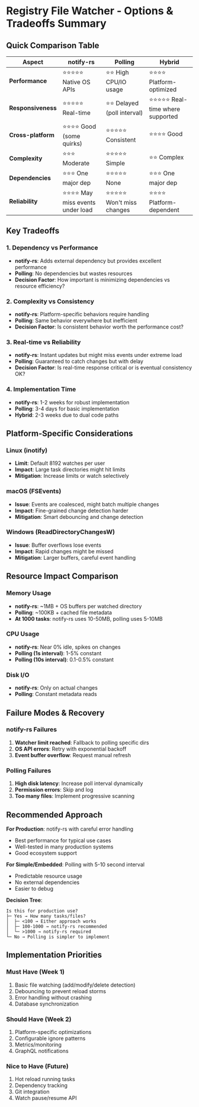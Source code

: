 # Registry File Watcher - Options & Tradeoffs Summary

## Quick Comparison Table

| Aspect | notify-rs | Polling | Hybrid |
|--------|-----------|---------|--------|
| **Performance** | ⭐⭐⭐⭐⭐ Native OS APIs | ⭐⭐ High CPU/IO usage | ⭐⭐⭐⭐ Platform-optimized |
| **Responsiveness** | ⭐⭐⭐⭐⭐ Real-time | ⭐⭐ Delayed (poll interval) | ⭐⭐⭐⭐⭐ Real-time where supported |
| **Cross-platform** | ⭐⭐⭐⭐ Good (some quirks) | ⭐⭐⭐⭐⭐ Consistent | ⭐⭐⭐⭐ Good |
| **Complexity** | ⭐⭐⭐ Moderate | ⭐⭐⭐⭐⭐ Simple | ⭐⭐ Complex |
| **Dependencies** | ⭐⭐⭐ One major dep | ⭐⭐⭐⭐⭐ None | ⭐⭐⭐ One major dep |
| **Reliability** | ⭐⭐⭐⭐ May miss events under load | ⭐⭐⭐⭐⭐ Won't miss changes | ⭐⭐⭐⭐ Platform-dependent |

## Key Tradeoffs

### 1. **Dependency vs Performance**
- **notify-rs**: Adds external dependency but provides excellent performance
- **Polling**: No dependencies but wastes resources
- **Decision Factor**: How important is minimizing dependencies vs resource efficiency?

### 2. **Complexity vs Consistency**
- **notify-rs**: Platform-specific behaviors require handling
- **Polling**: Same behavior everywhere but inefficient
- **Decision Factor**: Is consistent behavior worth the performance cost?

### 3. **Real-time vs Reliability**
- **notify-rs**: Instant updates but might miss events under extreme load
- **Polling**: Guaranteed to catch changes but with delay
- **Decision Factor**: Is real-time response critical or is eventual consistency OK?

### 4. **Implementation Time**
- **notify-rs**: 1-2 weeks for robust implementation
- **Polling**: 3-4 days for basic implementation
- **Hybrid**: 2-3 weeks due to dual code paths

## Platform-Specific Considerations

### Linux (inotify)
- **Limit**: Default 8192 watches per user
- **Impact**: Large task directories might hit limits
- **Mitigation**: Increase limits or watch selectively

### macOS (FSEvents)
- **Issue**: Events are coalesced, might batch multiple changes
- **Impact**: Fine-grained change detection harder
- **Mitigation**: Smart debouncing and change detection

### Windows (ReadDirectoryChangesW)
- **Issue**: Buffer overflows lose events
- **Impact**: Rapid changes might be missed
- **Mitigation**: Larger buffers, careful event handling

## Resource Impact Comparison

### Memory Usage
- **notify-rs**: ~1MB + OS buffers per watched directory
- **Polling**: ~100KB + cached file metadata
- **At 1000 tasks**: notify-rs uses 10-50MB, polling uses 5-10MB

### CPU Usage
- **notify-rs**: Near 0% idle, spikes on changes
- **Polling (1s interval)**: 1-5% constant
- **Polling (10s interval)**: 0.1-0.5% constant

### Disk I/O
- **notify-rs**: Only on actual changes
- **Polling**: Constant metadata reads

## Failure Modes & Recovery

### notify-rs Failures
1. **Watcher limit reached**: Fallback to polling specific dirs
2. **OS API errors**: Retry with exponential backoff
3. **Event buffer overflow**: Request manual refresh

### Polling Failures
1. **High disk latency**: Increase poll interval dynamically
2. **Permission errors**: Skip and log
3. **Too many files**: Implement progressive scanning

## Recommended Approach

**For Production**: notify-rs with careful error handling
- Best performance for typical use cases
- Well-tested in many production systems
- Good ecosystem support

**For Simple/Embedded**: Polling with 5-10 second interval
- Predictable resource usage
- No external dependencies
- Easier to debug

**Decision Tree**:
```
Is this for production use?
├─ Yes → How many tasks/files?
│  ├─ <100 → Either approach works
│  ├─ 100-1000 → notify-rs recommended
│  └─ >1000 → notify-rs required
└─ No → Polling is simpler to implement
```

## Implementation Priorities

### Must Have (Week 1)
1. Basic file watching (add/modify/delete detection)
2. Debouncing to prevent reload storms
3. Error handling without crashing
4. Database synchronization

### Should Have (Week 2)
1. Platform-specific optimizations
2. Configurable ignore patterns
3. Metrics/monitoring
4. GraphQL notifications

### Nice to Have (Future)
1. Hot reload running tasks
2. Dependency tracking
3. Git integration
4. Watch pause/resume API